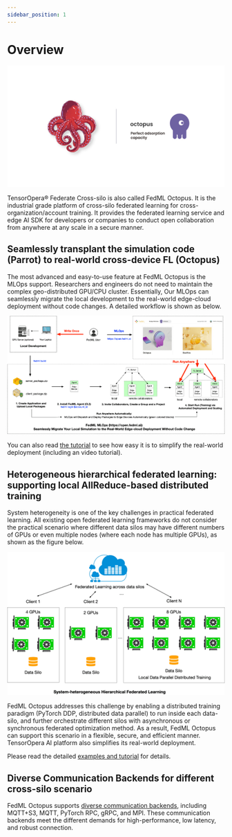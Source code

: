 ```yaml
---
sidebar_position: 1
---
```


# Overview


![./../_static/image/octopus.jpeg](./../_static/image/octopus.jpeg)

TensorOpera® Federate Cross-silo is also called FedML Octopus. It is the industrial grade platform of cross-silo federated learning for cross-organization/account training. 
It provides the federated learning service and edge AI SDK for developers or companies to conduct open collaboration from anywhere at any scale in a secure manner. 

## Seamlessly transplant the simulation code (Parrot) to real-world cross-device FL (Octopus)
The most advanced and easy-to-use feature at FedML Octopus is the MLOps support. 
Researchers and engineers do not need to maintain the complex geo-distributed GPU/CPU cluster.
Essentially, Our MLOps can seamlessly migrate the local development to the real-world edge-cloud deployment without code changes. 
A detailed workflow is shown as below. 

![image](./../_static/image/MLOps_workflow.png)

You can also read [the tutorial](https://docs.tensoropera.ai/federate/cross-silo/user_guide)  to see how easy it is to simplify the real-world deployment (including an video tutorial).

## Heterogeneous hierarchical federated learning: supporting local AllReduce-based distributed training
System heterogeneity is one of the key challenges in practical federated learning. All existing open federated learning frameworks do not consider the practical scenario 
where different data silos may have different numbers of GPUs or even multiple nodes (where each node has multiple GPUs), as shown as the figure below. 

<!-- <img src="./../_static/image/cross-silo-hi.png" alt="parrot" /> -->

![./../_static/image/cross-silo-hi.png](./../_static/image/cross-silo-hi.png)

FedML Octopus addresses this challenge by enabling a distributed training paradigm (PyTorch DDP, distributed data parallel) to run inside each data-silo, and further orchestrate different silos with asynchronous or synchronous federated optimization method. 
As a result, FedML Octopus can support this scenario in a flexible, secure, and efficient manner. TensorOpera AI platform also simplifies its real-world deployment.


Please read the detailed [examples and tutorial](./example/example.md) for details.

## Diverse Communication Backends for different cross-silo scenario
FedML Octopus supports [diverse communication backends](https://github.com/FedML-AI/FedML/tree/master/python/fedml/core/distributed/communication), including MQTT+S3, MQTT, PyTorch RPC, gRPC, and MPI.
These communication backends meet the different demands for high-performance, low latency, and robust connection.
